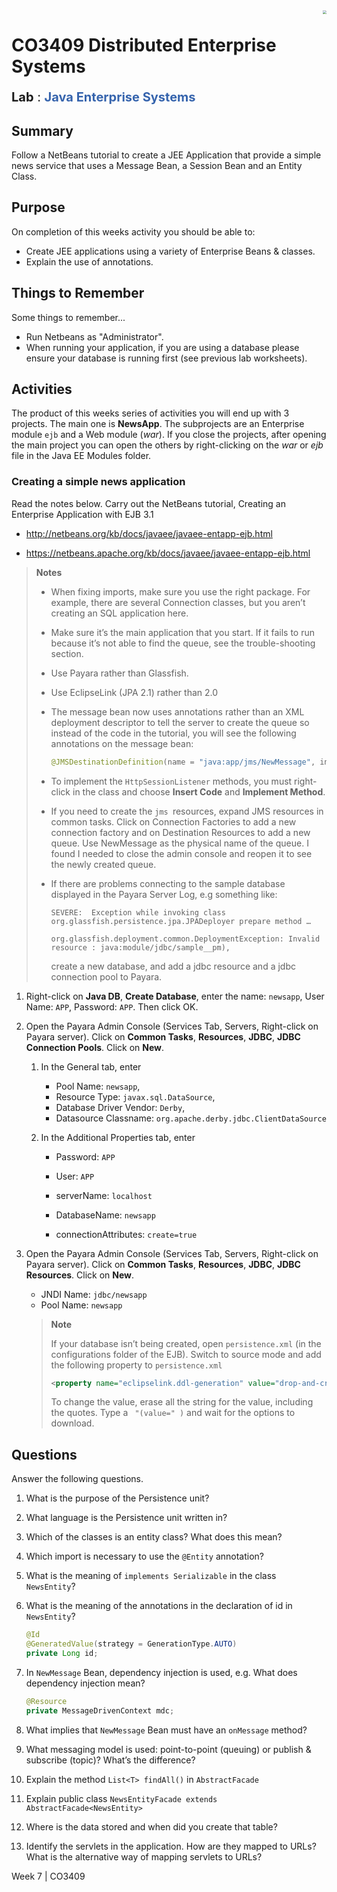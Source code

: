 <img  align="right" src="https://raw.githubusercontent.com/UCLAN-Programming/CO1404/70743259b9a3cc7da1aa57548388b5b7c5703dc6/Images/uclan-logo-2020.svg" style="zoom:40%" />



# CO3409 Distributed Enterprise Systems

<p style="font-size:20px;"> <b>Lab</b> : <span style="color:#3664ad;" ><b>Java Enterprise Systems</b></span></p>



## Summary

Follow a NetBeans tutorial to create a JEE Application that provide a simple news service that uses a Message Bean, a Session Bean and an Entity Class.



## Purpose

On completion of this weeks activity you should be able to:

- Create JEE applications using a variety of Enterprise Beans & classes.
- Explain the use of annotations.



## Things to Remember

Some things to remember...

- Run Netbeans as "Administrator".
- When running your application, if you are using a database please ensure your database is running first (see previous lab worksheets).



## Activities

The product of this weeks series of activities you will end up with 3 projects. The main one is **NewsApp**. The subprojects are an Enterprise module `ejb` and a Web module (*war*). If you close the projects, after opening the main project you can open the others by right-clicking on the *war* or *ejb* file in the Java EE Modules folder. 



### Creating a simple news application

Read the notes below. Carry out the NetBeans tutorial, Creating an Enterprise Application with EJB 3.1 

- http://netbeans.org/kb/docs/javaee/javaee-entapp-ejb.html

- https://netbeans.apache.org/kb/docs/javaee/javaee-entapp-ejb.html

  

> **Notes**
>
> - When fixing imports, make sure you use the right package. For example, there are several Connection classes, but you aren’t creating an SQL application here.
>
> - Make sure it’s the main application that you start. If it fails to run because it’s not able to find the queue, see the trouble-shooting section.
>
> - Use Payara rather than Glassfish.  
>
> - Use EclipseLink (JPA 2.1) rather than 2.0
>
> - The message bean now uses annotations rather than an XML deployment descriptor to tell the server to create the queue so instead of the code in the tutorial, you will see the following annotations on the message bean: 
>
>   ```java
>   @JMSDestinationDefinition(name = "java:app/jms/NewMessage", interfaceName = "javax.jms.Queue", resourceAdapter = "jmsra", destinationName = "NewMessage")
>   ```
>
> - To implement the `HttpSessionListener` methods, you must right-click in the class and choose **Insert Code** and **Implement Method**.
>
> - If you need to create the `jms `resources, expand JMS resources in common tasks. Click on Connection Factories to add a new connection factory and on Destination Resources to add a new queue. Use NewMessage as the physical name of the queue. I found I needed to close the admin console and reopen it to see the newly created queue.
>
> - If there are problems connecting to the sample database displayed in the Payara Server Log, e.g something like: 
>
>   ```text
>   SEVERE:  Exception while invoking class org.glassfish.persistence.jpa.JPADeployer prepare method …
>   
>   org.glassfish.deployment.common.DeploymentException: Invalid resource : java:module/jdbc/sample__pm), 
>   ```
>
>   create a new database, and add a jdbc resource and a jdbc connection pool to Payara.



1. Right-click  on **Java DB**, **Create Database**, enter the name: `newsapp`, User Name: `APP`, Password: `APP`. Then click OK.

   

2. Open the Payara Admin Console (Services Tab, Servers, Right-click on Payara     server). Click on **Common Tasks**,  **Resources**,  **JDBC**, **JDBC Connection     Pools**. Click on **New**. 

   1. In the General tab, enter

      - Pool Name: `newsapp`, 
      - Resource Type: `javax.sql.DataSource`, 
      - Database Driver Vendor: `Derby`, 
      - Datasource Classname: `org.apache.derby.jdbc.ClientDataSource`

   2. In the Additional Properties tab, enter

      - Password: `APP`

      - User: `APP`

      - serverName: `localhost`

      - DatabaseName: `newsapp`

      - connectionAttributes: `create=true`

        

3. Open the Payara Admin Console (Services Tab, Servers, Right-click on Payara     server). Click on **Common Tasks**, **Resources**, **JDBC**, **JDBC Resources**. Click on **New**. 

   - JNDI Name: `jdbc/newsapp`     
   - Pool Name: `newsapp`

   

   >**Note**
   >
   >If your database isn’t being created, open `persistence.xml` (in the configurations folder of the EJB). Switch to source mode and add the following property to `persistence.xml`
   >
   >```XML
   ><property name="eclipselink.ddl-generation" value="drop-and-create-tables"/>
   >```
   >
   > 
   >
   >To change the value, erase all the string for the value, including the quotes. Type a ` "(value=" )` and wait for the options to download.



## Questions

Answer the following questions.



1. What is the purpose of the Persistence unit?

   

2. What language is the Persistence unit written in?

   

3. Which of the classes is an entity class? What does this mean?

   

4. Which import is necessary to use the `@Entity` annotation?

   

5. What is the meaning of `implements Serializable` in the class `NewsEntity`?

   

6. What is the meaning of the annotations in the declaration of id in `NewsEntity`?

   ```Java
   @Id
   @GeneratedValue(strategy = GenerationType.AUTO)
   private Long id;
   ```

   

7. In `NewMessage` Bean, dependency injection is used, e.g. What does dependency injection mean?

   ```Java
   @Resource
   private MessageDrivenContext mdc;
   
   ```
   

8. What implies that `NewMessage` Bean must have an `onMessage` method?

   

9. What messaging model is used: point-to-point (queuing) or publish & subscribe (topic)? What’s the difference?

   

10. Explain the method `List<T> findAll()` in `AbstractFacade`

    

11. Explain public class `NewsEntityFacade extends AbstractFacade<NewsEntity>`

    

12. Where is the data stored and when did you create that table?

    

13. Identify the servlets in the application. How are they mapped to URLs? What is the alternative way of mapping servlets to URLs? 







<div class=footer><div class=footer-text>Week 7 | CO3409 </div></div>


